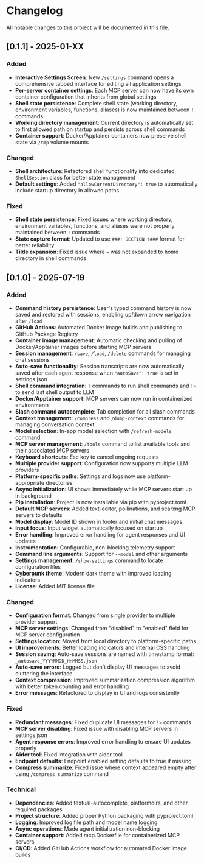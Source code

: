 # Changelog

All notable changes to this project will be documented in this file.

## [0.1.1] - 2025-01-XX

### Added
- **Interactive Settings Screen**: New `/settings` command opens a comprehensive tabbed interface for editing all application settings
- **Per-server container settings**: Each MCP server can now have its own container configuration that inherits from global settings
- **Shell state persistence**: Complete shell state (working directory, environment variables, functions, aliases) is now maintained between `!` commands
- **Working directory management**: Current directory is automatically set to first allowed path on startup and persists across shell commands
- **Container support**: Docker/Apptainer containers now preserve shell state via `/tmp` volume mounts

### Changed
- **Shell architecture**: Refactored shell functionality into dedicated `ShellSession` class for better state management
- **Default settings**: Added `"allowCurrentDirectory": true` to automatically include startup directory in allowed paths

### Fixed
- **Shell state persistence**: Fixed issues where working directory, environment variables, functions, and aliases were not properly maintained between `!` commands
- **State capture format**: Updated to use `###! SECTION !###` format for better reliability
- **Tilde expansion**: Fixed issue where `~` was not expanded to home directory in shell commands

## [0.1.0] - 2025-07-19

### Added
- **Command history persistence**: User's typed command history is now saved and restored with sessions, enabling up/down arrow navigation after `/load`
- **GitHub Actions**: Automated Docker image builds and publishing to GitHub Package Registry
- **Container image management**: Automatic checking and pulling of Docker/Apptainer images before starting MCP servers
- **Session management**: `/save`, `/load`, `/delete` commands for managing chat sessions
- **Auto-save functionality**: Session transcripts are now automatically saved after each agent response when `"autoSave": true` is set in settings.json
- **Shell command integration**: `!` commands to run shell commands and `!>` to send last shell output to LLM
- **Docker/Apptainer support**: MCP servers can now run in containerized environments
- **Slash command autocomplete**: Tab completion for all slash commands
- **Context management**: `/compress` and `/dump-context` commands for managing conversation context
- **Model selection**: In-app model selection with `/refresh-models` command
- **MCP server management**: `/tools` command to list available tools and their associated MCP servers
- **Keyboard shortcuts**: Esc key to cancel ongoing requests
- **Multiple provider support**: Configuration now supports multiple LLM providers
- **Platform-specific paths**: Settings and logs now use platform-appropriate directories
- **Async initialization**: UI shows immediately while MCP servers start up in background
- **Pip installation**: Project is now installable via pip with pyproject.toml
- **Default MCP servers**: Added text-editor, pollinations, and searxng MCP servers to defaults
- **Model display**: Model ID shown in footer and initial chat messages
- **Input focus**: Input widget automatically focused on startup
- **Error handling**: Improved error handling for agent responses and UI updates
- **Instrumentation**: Configurable, non-blocking telemetry support
- **Command line arguments**: Support for `--model` and other arguments
- **Settings management**: `/show-settings` command to locate configuration files
- **Cyberpunk theme**: Modern dark theme with improved loading indicators
- **License**: Added MIT license file

### Changed
- **Configuration format**: Changed from single provider to multiple provider support
- **MCP server settings**: Changed from "disabled" to "enabled" field for MCP server configuration
- **Settings location**: Moved from local directory to platform-specific paths
- **UI improvements**: Better loading indicators and internal CSS handling
- **Session saving**: Auto-save sessions are named with timestamp format: `_autosave_YYYYMMDD_HHMMSS.json`
- **Auto-save errors**: Logged but don't display UI messages to avoid cluttering the interface
- **Context compression**: Improved summarization compression algorithm with better token counting and error handling
- **Error messages**: Refactored to display in UI and logs consistently

### Fixed
- **Redundant messages**: Fixed duplicate UI messages for `!>` commands
- **MCP server disabling**: Fixed issue with disabling MCP servers in settings.json
- **Agent response errors**: Improved error handling to ensure UI updates properly
- **Aider tool**: Fixed integration with aider tool
- **Endpoint defaults**: Endpoint enabled setting defaults to true if missing
- **Compress summarize**: Fixed issue where context appeared empty after using `/compress summarize` command

### Technical
- **Dependencies**: Added textual-autocomplete, platformdirs, and other required packages
- **Project structure**: Added proper Python packaging with pyproject.toml
- **Logging**: Improved log file path and model name logging
- **Async operations**: Made agent initialization non-blocking
- **Container support**: Added mcp.Dockerfile for containerized MCP servers
- **CI/CD**: Added GitHub Actions workflow for automated Docker image builds 